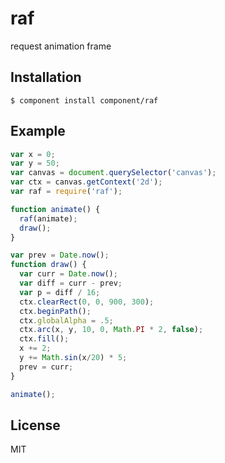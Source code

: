 
# raf

  request animation frame

## Installation

    $ component install component/raf

## Example

```js
var x = 0;
var y = 50;
var canvas = document.querySelector('canvas');
var ctx = canvas.getContext('2d');
var raf = require('raf');

function animate() {
  raf(animate);
  draw();
}

var prev = Date.now();
function draw() {
  var curr = Date.now();
  var diff = curr - prev;
  var p = diff / 16;
  ctx.clearRect(0, 0, 900, 300);
  ctx.beginPath();
  ctx.globalAlpha = .5;
  ctx.arc(x, y, 10, 0, Math.PI * 2, false);
  ctx.fill();
  x += 2;
  y += Math.sin(x/20) * 5;
  prev = curr;
}

animate();
```

## License

  MIT
